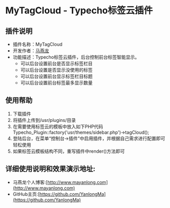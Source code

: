 
# MyTagCloud - Typecho标签云插件


## 插件说明
- 插件名称：MyTagCloud
- 开发作者：[马燕龙](http://www.mayanlong.com)
- 功能描述：Typecho标签云插件，后台控制前台标签智能显示。
    - 可以后台设置前台是否显示标签栏目
    - 可以后台设置是否显示没使用的标签
    - 可以后台设置前台显示标签栏目标题
    - 可以后台设置前台标签最多显示数量


## 使用帮助
1. 下载插件
2. 将插件上传到/usr/plugins/目录
3. 在需要使用标签云的模板中放入如下PHP代码 Typecho_Plugin::factory('usr/themes/sidebar.php')->tagCloud();
4. 登陆后台，在菜单“控制台->插件”中启用插件，并根据自己需求进行配置即可轻松使用
5. 如果标签云模板结构不同，重写插件中render()方法即可


## 详细使用说明和效果演示地址:
- 马燕龙个人博客:[http://www.mayanlong.com](http://www.mayanlong.com)
- GitHub主页:[https://github.com/YanlongMa](https://github.com/YanlongMa)

